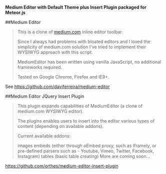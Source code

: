 **Medium Editor with Default Theme plus Insert Plugin packaged for Meteor.js**

##Medium Editor
> This is a clone of [medium.com](https://medium.com) inline editor toolbar.
> 
> Since I always had problems with bloated editors and I loved the simplicity of medium.com solution I've tried to implement their WYSIWYG approach with this script.
> 
> MediumEditor has been written using vanilla JavaScript, no additional frameworks required.
> 
> Tested on Google Chrome, Firefox and IE9+.

See https://github.com/daviferreira/medium-editor 

##Medium Editor JQuery Insert Plugin
> This plugin expands capabilities of MediumEditor (a clone of medium.com WYSIWYG editor).
> 
> The plugins enables users to insert into the editor various types of content (depending on available addons).
> 
> Current available addons:
> 
> images
> embeds (either through oEmbed proxy, such as Iframely, or pre-defined parsers such as - Youtube, Vimeo, Twitter, Facebook, Instagram)
> tables (basic table creating)
> More are coming soon...

https://github.com/orthes/medium-editor-insert-plugin